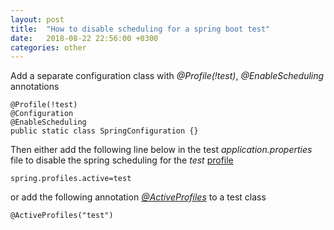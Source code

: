 ```yaml
---
layout: post
title:  "How to disable scheduling for a spring boot test"
date:   2018-08-22 22:56:00 +0300
categories: other
---
```


Add a separate configuration class with *@Profile(!test)*, *@EnableScheduling* annotations

```
@Profile(!test)
@Configuration
@EnableScheduling
public static class SpringConfiguration {}
```

Then either add the following line below in the test *application.properties* file to disable the spring scheduling for the *test* [profile][1] 

```
spring.profiles.active=test
```

or add the following annotation [*@ActiveProfiles*][2] to a test class

```
@ActiveProfiles("test")
```

[1]: https://docs.spring.io/spring-boot/docs/current/reference/html/boot-features-profiles.html
[2]: https://www.baeldung.com/spring-profiles

